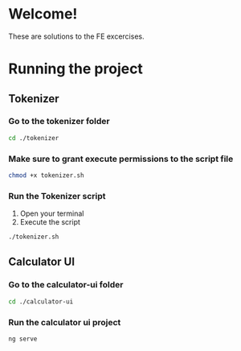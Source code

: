# Welcome!

These are solutions to the FE excercises.

# Running the project

## Tokenizer

### Go to the tokenizer folder

```bash
cd ./tokenizer
```

### Make sure to grant execute permissions to the script file

```bash
chmod +x tokenizer.sh
```

### Run the Tokenizer script

1. Open your terminal
2. Execute the script

```bash
./tokenizer.sh
```

## Calculator UI

### Go to the calculator-ui folder

```bash
cd ./calculator-ui
```

### Run the calculator ui project

```bash
ng serve
```
